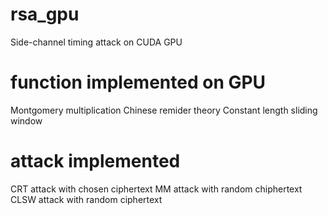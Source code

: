 # rsa_gpu
Side-channel timing attack on CUDA GPU

# function implemented on GPU
Montgomery multiplication
Chinese remider theory
Constant length sliding window

# attack implemented
CRT attack with chosen ciphertext
MM attack with random chiphertext
CLSW attack with random ciphertext

